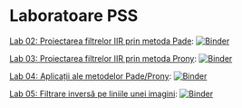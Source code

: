 # Laboratoare PSS

[Lab 02: Proiectarea filtrelor IIR prin metoda Pade](L02_Pade.ipynb): [![Binder](https://mybinder.org/badge.svg)](https://mybinder.org/v2/gh/nikcleju/PSS/master?urlpath=/lab/tree/Labs/Jupyter/L02_Pade.ipynb)

[Lab 03: Proiectarea filtrelor IIR prin metoda Prony](L03_Prony.ipynb): [![Binder](https://mybinder.org/badge.svg)](https://mybinder.org/v2/gh/nikcleju/PSS/master?urlpath=/lab/tree/Labs/Jupyter/L03_Prony.ipynb)

[Lab 04: Aplicații ale metodelor Pade/Prony](L04_Aplicatii.ipynb): [![Binder](https://mybinder.org/badge.svg)](https://mybinder.org/v2/gh/nikcleju/PSS/master?urlpath=/lab/tree/Labs/Jupyter/L04_Aplicatii.ipynb)

[Lab 05: Filtrare inversă pe liniile unei imagini](L05_FiltInvImagini.ipynb): [![Binder](https://mybinder.org/badge.svg)](https://mybinder.org/v2/gh/nikcleju/PSS/master?urlpath=/lab/tree/Labs/Jupyter/L05_FiltInvImagini.ipynb)
